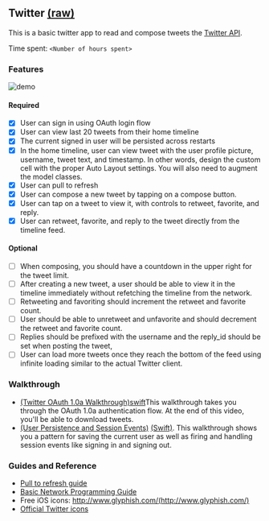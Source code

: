 ## Twitter [(raw)](https://gist.githubusercontent.com/timothy1ee/b9b1860c8ecb4b0b1c18/raw/2adc3f63677d81644e00245cee891eee88907767/gistfile1.md)

This is a basic twitter app to read and compose tweets the [Twitter API](https://apps.twitter.com/).

Time spent: `<Number of hours spent>`

### Features
![demo](./demo/recording3.gif)
#### Required

- [X] User can sign in using OAuth login flow
- [X] User can view last 20 tweets from their home timeline
- [X] The current signed in user will be persisted across restarts
- [X] In the home timeline, user can view tweet with the user profile picture, username, tweet text, and timestamp.  In other words, design the custom cell with the proper Auto Layout settings.  You will also need to augment the model classes.
- [X] User can pull to refresh
- [X] User can compose a new tweet by tapping on a compose button.
- [X] User can tap on a tweet to view it, with controls to retweet, favorite, and reply.
- [X] User can retweet, favorite, and reply to the tweet directly from the timeline feed.

#### Optional

- [ ] When composing, you should have a countdown in the upper right for the tweet limit.
- [ ] After creating a new tweet, a user should be able to view it in the timeline immediately without refetching the timeline from the network.
- [ ] Retweeting and favoriting should increment the retweet and favorite count.
- [ ] User should be able to unretweet and unfavorite and should decrement the retweet and favorite count.
- [ ] Replies should be prefixed with the username and the reply_id should be set when posting the tweet,
- [ ] User can load more tweets once they reach the bottom of the feed using infinite loading similar to the actual Twitter client.

### Walkthrough
- [(Twitter OAuth 1.0a Walkthrough)](https://vimeo.com/107373841)[swift](https://vimeo.com/107295686)This walkthrough takes you through the OAuth 1.0a authentication flow. At the end of this video, you'll be able to download tweets.
- [(User Persistence and Session Events)](https://vimeo.com/107378059) [(Swift)](https://vimeo.com/107319225). This walkthrough shows you a pattern for saving the current user as well as firing and handling session events like signing in and signing out.

### Guides and Reference
- [Pull to refresh guide](https://guides.codepath.com/ios/Table-View-Guide#implementing-pull-to-refresh-with-uirefreshcontrol)
- [Basic Network Programming Guide](https://guides.codepath.com/ios/Network-Programming)
- Free iOS icons: http://www.glyphish.com/(http://www.glyphish.com/)
- [Official Twitter icons](https://dev.twitter.com/overview/general/image-resources)

